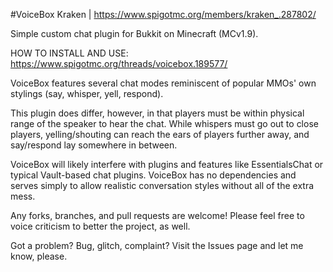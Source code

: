 #VoiceBox
Kraken | https://www.spigotmc.org/members/kraken_.287802/

Simple custom chat plugin for Bukkit on Minecraft (MCv1.9).

HOW TO INSTALL AND USE: https://www.spigotmc.org/threads/voicebox.189577/

VoiceBox features several chat modes reminiscent of popular MMOs' own stylings (say, whisper, yell, respond).

This plugin does differ, however, in that players must be within physical range of the speaker to hear the chat. While whispers must go out to close players, yelling/shouting can reach the ears of players further away, and say/respond lay somewhere in between.

VoiceBox will likely interfere with plugins and features like EssentialsChat or typical Vault-based chat plugins. VoiceBox has no dependencies and serves simply to allow realistic conversation styles without all of the extra mess.

Any forks, branches, and pull requests are welcome! Please feel free to voice criticism to better the project, as well.

Got a problem? Bug, glitch, complaint? Visit the Issues page and let me know, please.
